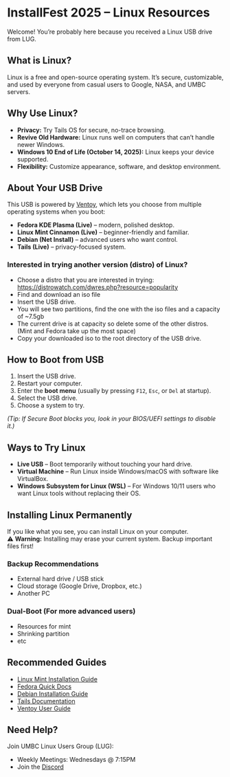 # InstallFest 2025 – Linux Resources

Welcome! You’re probably here because you received a Linux USB drive from LUG.  

## What is Linux?
Linux is a free and open-source operating system. It’s secure, customizable, and used by everyone from casual users to Google, NASA, and UMBC servers.


## Why Use Linux?
- **Privacy:** Try Tails OS for secure, no-trace browsing.  
- **Revive Old Hardware:** Linux runs well on computers that can’t handle newer Windows.  
- **Windows 10 End of Life (October 14, 2025):** Linux keeps your device supported.  
- **Flexibility:** Customize appearance, software, and desktop environment.  


## About Your USB Drive
This USB is powered by [Ventoy](https://www.ventoy.net/), which lets you choose from multiple operating systems when you boot:

- **Fedora KDE Plasma (Live)** – modern, polished desktop.  
- **Linux Mint Cinnamon (Live)** – beginner-friendly and familiar.  
- **Debian (Net Install)** – advanced users who want control.  
- **Tails (Live)** – privacy-focused system.  

### Interested in trying another version (distro) of Linux?
- Choose a distro that you are interested in trying: https://distrowatch.com/dwres.php?resource=popularity
- Find and download an iso file
- Insert the USB drive.
- You will see two partitions, find the one with the iso files and a capacity of ~7.5gb
- The current drive is at capacity so delete some of the other distros. (Mint and Fedora take up the most space)
- Copy your downloaded iso to the root directory of the USB drive.


## How to Boot from USB
1. Insert the USB drive.  
2. Restart your computer.  
3. Enter the **boot menu** (usually by pressing `F12`, `Esc`, or `Del` at startup).  
4. Select the USB drive.  
5. Choose a system to try.  

*(Tip: If Secure Boot blocks you, look in your BIOS/UEFI settings to disable it.)*


## Ways to Try Linux
- **Live USB** – Boot temporarily without touching your hard drive.  
- **Virtual Machine** – Run Linux inside Windows/macOS with software like VirtualBox.  
- **Windows Subsystem for Linux (WSL)** – For Windows 10/11 users who want Linux tools without replacing their OS.  


## Installing Linux Permanently
If you like what you see, you can install Linux on your computer.  
⚠️ **Warning:** Installing may erase your current system. Backup important files first!  

### Backup Recommendations
- External hard drive / USB stick  
- Cloud storage (Google Drive, Dropbox, etc.)  
- Another PC

### Dual-Boot (For more advanced users)
- Resources for mint
- Shrinking partition
- etc


## Recommended Guides
- [Linux Mint Installation Guide](https://linuxmint-installation-guide.readthedocs.io/)  
- [Fedora Quick Docs](https://docs.fedoraproject.org/en-US/quick-docs/)  
- [Debian Installation Guide](https://www.debian.org/releases/stable/amd64/)  
- [Tails Documentation](https://tails.net/doc/)  
- [Ventoy User Guide](https://www.ventoy.net/en/doc_start.html)  


## Need Help?
Join UMBC Linux Users Group (LUG):  
- Weekly Meetings: Wednesdays @ 7:15PM
- Join the [Discord](https://discord.com/invite/jgMqPtK2mg)
